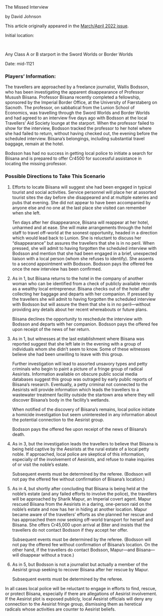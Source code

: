 The Missed Interview

by David Johnson

This article originally appeared in the [March/April 2022 issue](https://www.freelancetraveller.com/magazine/2022-0506/index.html).

Initial location:

 

Any Class A or B starport in the Sword Worlds or Border Worlds

Date: mid-1121

### Players’ Information:

The travellers are approached by a freelance journalist, Wallis Bodsson, who has been investigating the apparent disappearance of Professor Musush Biisana. Professor Biisana recently completed a fellowship, sponsored by the Imperial Border Office, at the University of Fœrstaberg on Sacnoth. The professor, on sabbatical from the Lunion School of Economics, was travelling through the Sword Worlds and Border Worlds and had agreed to an interview five days ago with Bodsson at the local Travellers’ Aid Society lounge at the starport. When the professor failed to show for the interview, Bodsson tracked the professor to her hotel where she had failed to return, without having checked out, the evening before the scheduled interview. Biisana’s belongings, including substantial travel baggage, remain at the hotel.

Bodsson has had no success in getting local police to initiate a search for Biisana and is prepared to offer Cr4500 for successful assistance in locating the missing professor.

### Possible Directions to Take This Scenario

1. Efforts to locate Biisana will suggest she had been engaged in typical tourist and social activities. Service personnel will place her at assorted tourist sites the day before she disappeared and at multiple eateries and pubs that evening. She did not appear to have been accompanied by anyone else and no one at the last place she visited can remember when she left.
    
    Ten days after her disappearance, Biisana will reappear at her hotel, unharmed and at ease. She will make arrangements through the hotel staff to travel off-world at the soonest opportunity, headed in a direction which would lead back to Lunion. She is reluctant to discuss her “disappearance” but assures the travellers that she is in no peril. When pressed, she will admit to having forgotten the scheduled interview with Bodsson and mention that she had been engaged in a brief, unexpected liaison with a local person (whom she refuses to identify). She assents to a second appointment with Bodsson. Bodsson pays the offered fee once the new interview has been confirmed.
    
2. As in 1, but Biisana returns to the hotel in the company of another woman who can be identified from a check of publicly available records as a wealthy local entrepreneur. Biisana checks out of the hotel after collecting her baggage and departs with her companion. If pressed by the travellers she will admit to having forgotten the scheduled interview with Bodsson but will assure the them that she is in no peril—without providing any details about her recent whereabouts or future plans.
    
    Biisana declines the opportunity to reschedule the interview with Bodsson and departs with her companion. Bodsson pays the offered fee upon receipt of the news of her return.
    
3. As in 1, but witnesses at the last establishment where Biisana was reported suggest that she left late in the evening with a group of individuals whom she didn’t seem to know. Some of these witnesses believe she had been unwilling to leave with this group.
    
    Further investigation will lead to assorted unsavory types and petty criminals who begin to paint a picture of a fringe group of radical Aesirists. Information available on obscure public social media databases suggest this group was outraged by early public reports of Biisana’s research. Eventually, a petty criminal not connected to the Aesirists will provide information which leads the travellers to a wastewater treatment facility outside the startown area where they will discover Biisana’s body in the facility’s wetlands.
    
    When notified of the discovery of Biisana’s remains, local police initiate a homicide investigation but seem uninterested in any information about the potential connection to the Aesirist group.
    
    Bodsson pays the offered fee upon receipt of the news of Biisana’s death.
    
4. As in 3, but the investigation leads the travellers to believe that Biisana is being held captive by the Aesirists at the rural estate of a local petty noble. If approached, local police are skeptical of this information, especially of the involvement of Aesirists, and refuse to make inquiries of or visit the noble’s estate.
    
    Subsequent events must be determined by the referee. (Bodsson will not pay the offered fee without confirmation of Biisana’s location.)
    
5. As in 4, but shortly after concluding that Biisana is being held at the noble’s estate (and any failed efforts to involve the police), the travellers will be approached by Sharik Mapur, an Imperial covert agent. Mapur rescued Biisana from the Aesirists in a daring, one-person raid on the noble’s estate and now has her in hiding at another location. Mapur became aware of the travellers’ efforts as she planned her rescue and has approached them now seeking off-world transport for herself and Biisana. She offers Cr45,000 upon arrival at Biter and insists that the travellers do not contact Bodsson if they accept her offer.
    
    Subsequent events must be determined by the referee. (Bodsson will not pay the offered fee without confirmation of Biisana’s location. On the other hand, if the travellers do contact Bodsson, Mapur—and Biisana—will disappear without a trace.)
    
6. As in 5, but Bodsson is not a journalist but actually a member of the Aesirist group seeking to recover Biisana after her rescue by Mapur.
    
    Subsequent events must be determined by the referee.
    

In all cases local police will be reluctant to engage in efforts to find, rescue, or protect Biisana, especially if there are allegations of Aesirist involvement. If the Aesirist plot is exposed publicly, local Aesirist officials will deny any connection to the Aesirist fringe group, dismissing them as heretical radicals whose activities are counter to Aesirist beliefs.